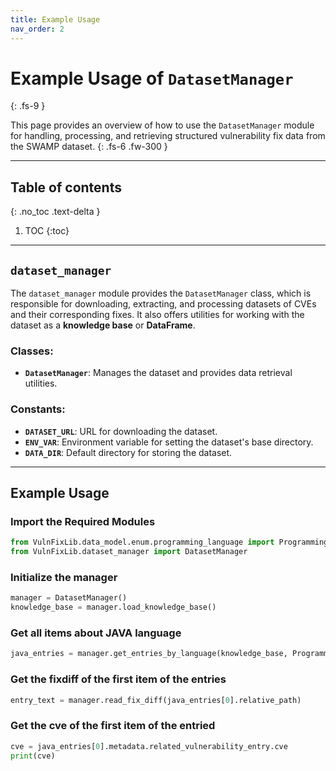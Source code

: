 ```yaml
---
title: Example Usage
nav_order: 2
---
```


# Example Usage of `DatasetManager`
{: .fs-9 }

This page provides an overview of how to use the `DatasetManager` module for handling, processing, and retrieving structured vulnerability fix data from the SWAMP dataset.
{: .fs-6 .fw-300 }

---

## Table of contents
{: .no_toc .text-delta }

1. TOC
{:toc}

---

## `dataset_manager`

The `dataset_manager` module provides the `DatasetManager` class, which is responsible for downloading, extracting, and processing datasets of CVEs and their corresponding fixes. It also offers utilities for working with the dataset as a **knowledge base** or **DataFrame**.

### Classes:
- **`DatasetManager`**: Manages the dataset and provides data retrieval utilities.

### Constants:
- **`DATASET_URL`**: URL for downloading the dataset.
- **`ENV_VAR`**: Environment variable for setting the dataset's base directory.
- **`DATA_DIR`**: Default directory for storing the dataset.

---

## Example Usage

### Import the Required Modules
```python
from VulnFixLib.data_model.enum.programming_language import ProgrammingLanguage
from VulnFixLib.dataset_manager import DatasetManager
```
### Initialize the manager
```python
manager = DatasetManager()
knowledge_base = manager.load_knowledge_base()
```
### Get all items about JAVA language
```python
java_entries = manager.get_entries_by_language(knowledge_base, ProgrammingLanguage.JAVA)
```
### Get the fixdiff of the first item of the entries
```python
entry_text = manager.read_fix_diff(java_entries[0].relative_path)
```
### Get the cve of the first item of the entried
```python
cve = java_entries[0].metadata.related_vulnerability_entry.cve
print(cve)
```